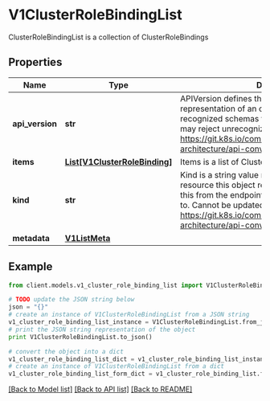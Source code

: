 # V1ClusterRoleBindingList

ClusterRoleBindingList is a collection of ClusterRoleBindings

## Properties
Name | Type | Description | Notes
------------ | ------------- | ------------- | -------------
**api_version** | **str** | APIVersion defines the versioned schema of this representation of an object. Servers should convert recognized schemas to the latest internal value, and may reject unrecognized values. More info: https://git.k8s.io/community/contributors/devel/sig-architecture/api-conventions.md#resources | [optional] 
**items** | [**List[V1ClusterRoleBinding]**](V1ClusterRoleBinding.md) | Items is a list of ClusterRoleBindings | 
**kind** | **str** | Kind is a string value representing the REST resource this object represents. Servers may infer this from the endpoint the client submits requests to. Cannot be updated. In CamelCase. More info: https://git.k8s.io/community/contributors/devel/sig-architecture/api-conventions.md#types-kinds | [optional] 
**metadata** | [**V1ListMeta**](V1ListMeta.md) |  | [optional] 

## Example

```python
from client.models.v1_cluster_role_binding_list import V1ClusterRoleBindingList

# TODO update the JSON string below
json = "{}"
# create an instance of V1ClusterRoleBindingList from a JSON string
v1_cluster_role_binding_list_instance = V1ClusterRoleBindingList.from_json(json)
# print the JSON string representation of the object
print V1ClusterRoleBindingList.to_json()

# convert the object into a dict
v1_cluster_role_binding_list_dict = v1_cluster_role_binding_list_instance.to_dict()
# create an instance of V1ClusterRoleBindingList from a dict
v1_cluster_role_binding_list_form_dict = v1_cluster_role_binding_list.from_dict(v1_cluster_role_binding_list_dict)
```
[[Back to Model list]](../README.md#documentation-for-models) [[Back to API list]](../README.md#documentation-for-api-endpoints) [[Back to README]](../README.md)


